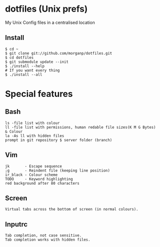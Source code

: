 dotfiles (Unix prefs)
=====================

My Unix Config files in a centralised location

Install
-------

    $ cd ~
    $ git clone git://github.com/morganp/dotfiles.git
    $ cd dotfiles
    $ git submodule update --init
    $ ./install --help
    # If you want every thing 
    $ ./install --all

Special features
===============

Bash
----

    ls -file list with colour
    ll -file list with permissions, human redable file sizes(K M G Bytes) & Colour
    la -As ll with hidden files
    prompt in git repository $ server folder (branch)

Vim
---

    jk       - Escape sequence
    ;g       - Reindent file (keeping line position)
    ir_black - Colour scheme
    TODO     - Keyword highlighting
    red background after 80 characters

Screen
------

    Virtual tabs across the bottom of screen (in normal colours).

Inputrc 
-------

    Tab completion, not case sensitive.
    Tab completion works with hidden files.

